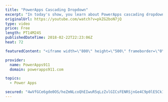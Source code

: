 ```yaml
---
title: "PowerApps Cascading Dropdown"
excerpt: "In today's show, you learn about PowerApps cascading dropdown menus. Nothing fancy but they are a must to make good apps for your users.  Other functions covered: If Reset Sort Distinct Disabled  For information or PowerApps consulting check out https://www.BoldZebras.com"
originalUrl: https://youtube.com/watch?v=pkZG2boN7jQ
type: video
price: Free
length: PT14M24S
publishedDateTime: 2018-02-22T22:23:06Z
heat: 72

featuredContent: "<iframe width=\"800\" height=\"500\" frameborder=\"0\" src=\"https://www.youtube.com/embed/pkZG2boN7jQ\" allow=\"accelerometer; autoplay; encrypted-media; gyroscope; picture-in-picture\" allowfullscreen></iframe>"

provider:
  name: PowerApps911
  domain: powerapps911.com

topics:
  - Power Apps

secured: "4wVfGCe6gde0OS/heZmNLcoQhEIwuR5qLzZvlGICsFENRSjnGe4C9p0lE5Ck1GalbDDAWGaGN98aGhtrYMM1VcBhQk//OKLvW3zDaDmXkrSnQnT30//n4Gvh5byfobzUadDjPrn4pwDTavSOUTE3aYDZ3EirrutZsP4IgJzrbPPh+SqKx6FN825UeA/bqYDMnpB/eFF6F+AeXhZQHopBMnQEI2QMeWsZN9v0SLezpjxhgC7V/p7bDhwl0M5uN4CjYBxjHcCc8pZSlMJvr1H9YBy2VlM+bCG/Q/29jOtPCL+ie1poXLldIqlH6N6+/HrV1D2nAaq87i8D+cUBNG4I5Ls5tmjd5lMur3Q4E1S00tWdrmP5L0yS2Z2eEGCI/tc3K8OPg3mW5yT9ga1RufXSIg==;WMuaHEMirBM6bWr9/PXm9Q=="
---
```


